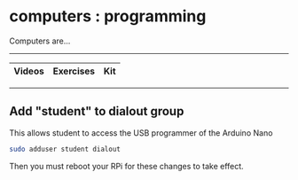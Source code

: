 # computers : programming

Computers are...

----

Videos              |Exercises                      |Kit
:-------------------|:------------------------------|:-------------------------

----

## Add "student" to dialout group

This allows student to access the USB programmer of the Arduino Nano

```bash
sudo adduser student dialout
```

Then you must reboot your RPi for these changes to take effect.